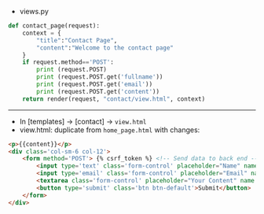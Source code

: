 * views.py
```python
def contact_page(request):
	context = {
		"title":"Contact Page",
		"content":"Welcome to the contact page"
	}
	if request.method=='POST':
		print (request.POST)
		print (request.POST.get('fullname'))
		print (request.POST.get('email'))
		print (request.POST.get('content'))
	return render(request, "contact/view.html", context)
```
---
* In [templates] -> [contact] -> ```view.html```
* view.html: duplicate from ```home_page.html``` with changes:
```html
<p>{{content}}</p>
<div class='col-sm-6 col-12'>
    <form method='POST'> {% csrf_token %} <!-- Send data to back end -->
        <input type='text' class='form-control' placeholder="Name" name='fullname'>
        <input type='email' class='form-control' placeholder="Email" name='email'>
        <textarea class='form-control' placeholder="Your Content" name ='content'></textarea> 
        <button type='submit' class='btn btn-default'>Submit</button>
    </form>
</div>
```
